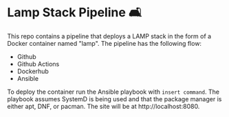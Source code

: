 # Lamp Stack Pipeline 🛋️

This repo contains a pipeline that deploys a LAMP stack in the form of a Docker container named "lamp". The pipeline has the following flow:

* Github
* Github Actions
* Dockerhub
* Ansible

To deploy the container run the Ansible playbook with `insert command`. The playbook assumes SystemD is being used and that the package manager is either apt, DNF, or pacman. The site will be at http://localhost:8080. 
